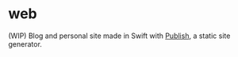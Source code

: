 # web

(WIP) Blog and personal site made in Swift with [Publish](https://github.com/JohnSundell/Publish), a static site generator. 

